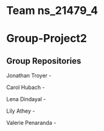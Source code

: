 # Team ns_21479_4
# Group-Project2
## Group Repositories
Jonathan Troyer - 

Carol Hubach - 

Lena Dindayal - 

Lily Athey - 

Valerie Penaranda - 
